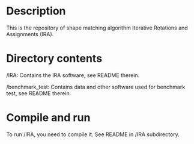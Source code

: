 # Description

This is the repository of shape matching algorithm 
Iterative Rotations and Assignments (IRA).

# Directory contents

 /IRA: 
   Contains the IRA software, see README therein.

 /benchmark_test:
   Contains data and other software used for benchmark test, see README therein.


# Compile and run
To run /IRA, you need to compile it. See README in /IRA subdirectory.

